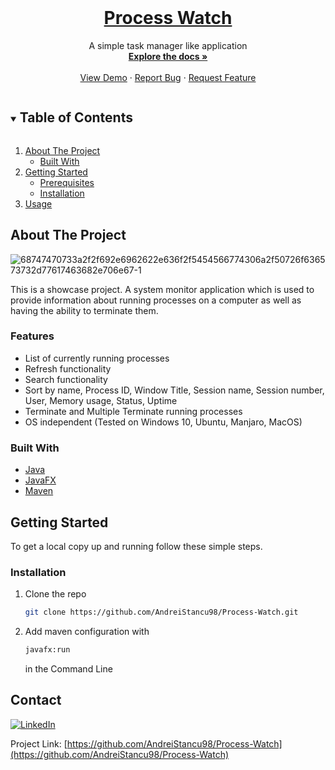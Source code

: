 <!-- PROJECT LOGO -->
<br />
<p align="center">
  <a href="https://github.com/AndreiStancu98/Process-Watch">
    <h1 align="center"> Process Watch </h1>
  </a>

  <p align="center">
    A simple task manager like application
    <br />
    <a href="https://github.com/AndreiStancu98/Process-Watch"><strong>Explore the docs »</strong></a>
    <br />
    <br />
    <a href="https://github.com/AndreiStancu98/Process-Watch">View Demo</a>
    ·
    <a href="https://github.com/AndreiStancu98/Process-Watch/issues">Report Bug</a>
    ·
    <a href="https://github.com/AndreiStancu98/Process-Watch/issues">Request Feature</a>
  </p>
</p>



<!-- TABLE OF CONTENTS -->
<details open="open">
  <summary><h2 style="display: inline-block">Table of Contents</h2></summary>
  <ol>
    <li>
      <a href="#about-the-project">About The Project</a>
      <ul>
        <li><a href="#built-with">Built With</a></li>
      </ul>
    </li>
    <li>
      <a href="#getting-started">Getting Started</a>
      <ul>
        <li><a href="#prerequisites">Prerequisites</a></li>
        <li><a href="#installation">Installation</a></li>
      </ul>
    </li>
    <li><a href="#usage">Usage</a></li>
  </ol>
</details>



<!-- ABOUT THE PROJECT -->
## About The Project
![68747470733a2f2f692e6962622e636f2f5454566774306a2f50726f636573732d77617463682e706e67-1](https://user-images.githubusercontent.com/59876357/121336543-4e9f4b00-c924-11eb-886c-1efe2dfa0aa4.png)


This is a showcase project. A system monitor application which is used to provide information about running processes on a computer as well as having the ability to terminate them.


### Features

* List of currently running processes
* Refresh functionality
* Search functionality
* Sort by name, Process ID, Window Title, Session name, Session number, User, Memory usage, Status, Uptime
* Terminate and Multiple Terminate running processes
* OS independent (Tested on Windows 10, Ubuntu, Manjaro, MacOS)


### Built With

* [Java](https://www.java.com/)
* [JavaFX](https://openjfx.io/)
* [Maven](https://maven.apache.org/)



<!-- GETTING STARTED -->
## Getting Started

To get a local copy up and running follow these simple steps.

### Installation

1. Clone the repo
   ```sh
   git clone https://github.com/AndreiStancu98/Process-Watch.git
   ```
2. Add maven configuration with
   ```sh
   javafx:run
   ```
   in the Command Line



<!-- CONTACT -->
## Contact

[![LinkedIn][linkedin-shield]][linkedin-url]

Project Link: [https://github.com/AndreiStancu98/Process-Watch](https://github.com/AndreiStancu98/Process-Watch)


[linkedin-shield]: https://img.shields.io/badge/-LinkedIn-black.svg?style=for-the-badge&logo=linkedin&colorB=555
[linkedin-url]: https://linkedin.com/in/andrei-stancu

